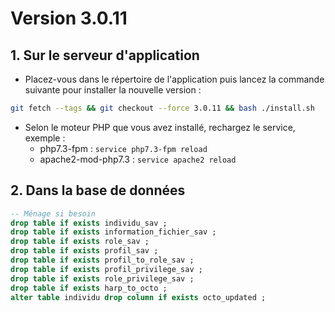 # Version 3.0.11

## 1. Sur le serveur d'application

- Placez-vous dans le répertoire de l'application puis lancez la commande suivante
  pour installer la nouvelle version :

```bash
git fetch --tags && git checkout --force 3.0.11 && bash ./install.sh
```

- Selon le moteur PHP que vous avez installé, rechargez le service, exemple :
    - php7.3-fpm         : `service php7.3-fpm reload`
    - apache2-mod-php7.3 : `service apache2 reload`

## 2. Dans la base de données

```sql
-- Ménage si besoin
drop table if exists individu_sav ;
drop table if exists information_fichier_sav ;
drop table if exists role_sav ;
drop table if exists profil_sav ;
drop table if exists profil_to_role_sav ;
drop table if exists profil_privilege_sav ;
drop table if exists role_privilege_sav ;
drop table if exists harp_to_octo ;
alter table individu drop column if exists octo_updated ;
```